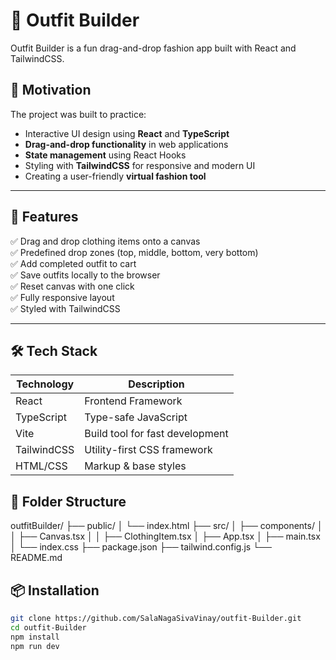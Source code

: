 # 👗 Outfit Builder

Outfit Builder is a fun drag-and-drop fashion app built with React and TailwindCSS.

## 🧠 Motivation

The project was built to practice:
- Interactive UI design using **React** and **TypeScript**
- **Drag-and-drop functionality** in web applications
- **State management** using React Hooks
- Styling with **TailwindCSS** for responsive and modern UI
- Creating a user-friendly **virtual fashion tool**

---

## 🚀 Features

✅ Drag and drop clothing items onto a canvas  
✅ Predefined drop zones (top, middle, bottom, very bottom)  
✅ Add completed outfit to cart  
✅ Save outfits locally to the browser  
✅ Reset canvas with one click  
✅ Fully responsive layout  
✅ Styled with TailwindCSS

---

## 🛠️ Tech Stack

| Technology   | Description                        |
|--------------|------------------------------------|
| React        | Frontend Framework                 |
| TypeScript   | Type-safe JavaScript               |
| Vite         | Build tool for fast development    |
| TailwindCSS  | Utility-first CSS framework        |
| HTML/CSS     | Markup & base styles               |


## 📁 Folder Structure
outfitBuilder/ ├── public/ │ └── index.html ├── src/ │ ├── components/ │ │ ├── Canvas.tsx │ │ ├── ClothingItem.tsx │ ├── App.tsx │ ├── main.tsx │ └── index.css ├── package.json ├── tailwind.config.js └── README.md

## 📦 Installation
```bash
git clone https://github.com/SalaNagaSivaVinay/outfit-Builder.git
cd outfit-Builder
npm install
npm run dev
